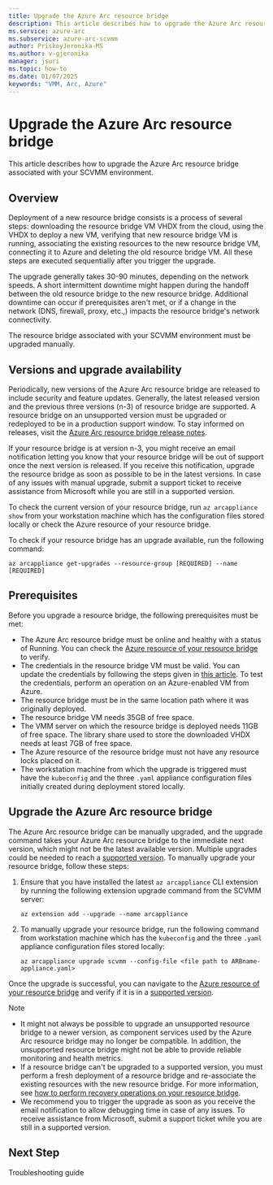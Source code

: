 ```yaml
---
title: Upgrade the Azure Arc resource bridge
description: This article describes how to upgrade the Azure Arc resource bridge associated with your SCVMM environment.
ms.service: azure-arc
ms.subservice: azure-arc-scvmm
author: PriskeyJeronika-MS
ms.author: v-gjeronika
manager: jsuri
ms.topic: how-to 
ms.date: 01/07/2025
keywords: "VMM, Arc, Azure"
---
```


# Upgrade the Azure Arc resource bridge

This article describes how to upgrade the Azure Arc resource bridge associated with your SCVMM environment.

## Overview

Deployment of a new resource bridge consists is a process of several steps: downloading the resource bridge VM VHDX from the cloud, using the VHDX to deploy a new VM, verifying that new resource bridge VM is running, associating the existing resources to the new resource bridge VM, connecting it to Azure and deleting the old resource bridge VM. All these steps are executed sequentially after you trigger the upgrade.

The upgrade generally takes 30-90 minutes, depending on the network speeds. A short intermittent downtime might happen during the handoff between the old resource bridge to the new resource bridge. Additional downtime can occur if prerequisites aren't met, or if a change in the network (DNS, firewall, proxy, etc.,) impacts the resource bridge's network connectivity.

The resource bridge associated with your SCVMM environment must be upgraded manually.  

## Versions and upgrade availability

Periodically, new versions of the Azure Arc resource bridge are released to include security and feature updates. Generally, the latest released version and the previous three versions (n-3) of resource bridge are supported. A resource bridge on an unsupported version must be upgraded or redeployed to be in a production support window. To stay informed on releases, visit the [Azure Arc resource bridge release notes](/azure/azure-arc/resource-bridge/release-notes).

If your resource bridge is at version n-3, you might receive an email notification letting you know that your resource bridge will be out of support once the next version is released. If you receive this notification, upgrade the resource bridge as soon as possible to be in the latest versions. In case of any issues with manual upgrade, submit a support ticket to receive assistance from Microsoft while you are still in a supported version.

To check the current version of your resource bridge, run `az arcappliance show` from your workstation machine which has the configuration files stored locally or check the Azure resource of your resource bridge. 

To check if your resource bridge has an upgrade available, run the following command:  

```azurecli
az arcappliance get-upgrades --resource-group [REQUIRED] --name [REQUIRED] 
```

## Prerequisites

Before you upgrade a resource bridge, the following prerequisites must be met:

- The Azure Arc resource bridge must be online and healthy with a status of Running. You can check the [Azure resource of your resource bridge](https://portal.azure.com/#view/Microsoft_Azure_ArcCenterUX/ArcCenterMenuBlade/~/resourceBridges) to verify.  
- The credentials in the resource bridge VM must be valid. You can update the credentials by following the steps given in [this article](/azure/azure-arc/system-center-virtual-machine-manager/administer-arc-scvmm#update-the-scvmm-account-credentials-using-a-new-password-or-a-new-scvmm-account-after-onboarding). To test the credentials, perform an operation on an Azure-enabled VM from Azure.
- The resource bridge must be in the same location path where it was originally deployed.
- The resource bridge VM needs 35GB of free space.
- The VMM server on which the resource bridge is deployed needs 11GB of free space. The library share used to store the downloaded VHDX needs at least 7GB of free space.
- The Azure resource of the resource bridge must not have any resource locks placed on it.
- The workstation machine from which the upgrade is triggered must have the `kubeconfig` and the three `.yaml` appliance configuration files initially created during deployment stored locally.  

## Upgrade the Azure Arc resource bridge

The Azure Arc resource bridge can be manually upgraded, and the upgrade command takes your Azure Arc resource bridge to the immediate next version, which might not be the latest available version. Multiple upgrades could be needed to reach a [supported version](/azure/azure-arc/resource-bridge/release-notes). To manually upgrade your resource bridge, follow these steps:

1. Ensure that you have installed the latest `az arcappliance` CLI extension by running the following extension upgrade command from the SCVMM server:
     ```azurecli
     az extension add --upgrade --name arcappliance
     ```
2. To manually upgrade your resource bridge, run the following command from workstation machine which has the `kubeconfig` and the three `.yaml` appliance configuration files stored locally:

     ```azurecli
     az arcappliance upgrade scvmm --config-file <file path to ARBname-appliance.yaml>  
     ```

Once the upgrade is successful, you can navigate to the [Azure resource of your resource bridge](https://portal.azure.com/#view/Microsoft_Azure_ArcCenterUX/ArcCenterMenuBlade/~/resourceBridges) and verify if it is in a [supported version](/azure/azure-arc/resource-bridge/release-notes).

>[!NOTE]
>- It might not always be possible to upgrade an unsupported resource bridge to a newer version, as component services used by the Azure Arc resource bridge may no longer be compatible. In addition, the unsupported resource bridge might not be able to provide reliable monitoring and health metrics. 
>- If a resource bridge can't be upgraded to a supported version, you must perform a fresh deployment of a resource bridge and re-associate the existing resources with the new resource bridge. For more information, see [how to perform recovery operations on your resource bridge](/azure/azure-arc/system-center-virtual-machine-manager/disaster-recovery).
>- We recommend you to trigger the upgrade as soon as you receive the email notification to allow debugging time in case of any issues. To receive assistance from Microsoft, submit a support ticket while you are still in a supported version.

## Next Step

Troubleshooting guide